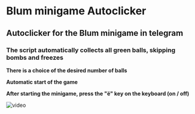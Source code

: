 # Blum minigame Autoclicker
## Autoclicker for the Blum minigame in telegram

### The script automatically collects all green balls, skipping bombs and freezes

<b>There is a choice of the desired number of balls</b>

<b>Automatic start of the game</b>

<b>After starting the minigame, press the "ё" key on the keyboard (on / off)</b>

![video](https://github.com/ndkwa/blum-autocliker/blob/main/src/gif-3.gif)